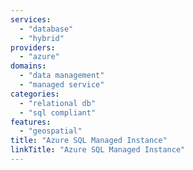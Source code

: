 ```yaml
---
services: 
  - "database"
  - "hybrid"
providers:
  - "azure"
domains:
  - "data management"
  - "managed service"
categories:
  - "relational db"
  - "sql compliant"
features:
  - "geospatial"
title: "Azure SQL Managed Instance"
linkTitle: "Azure SQL Managed Instance"
---
```

